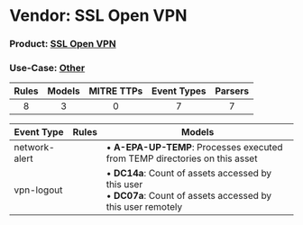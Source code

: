 Vendor: SSL Open VPN
====================
### Product: [SSL Open VPN](../ds_ssl_open_vpn_ssl_open_vpn.md)
### Use-Case: [Other](../../../../UseCases/uc_other.md)

| Rules | Models | MITRE TTPs | Event Types | Parsers |
|:-----:|:------:|:----------:|:-----------:|:-------:|
|   8   |   3    |     0      |      7      |    7    |

| Event Type    | Rules | Models                                                                                                                    |
| ------------- | ----- | ------------------------------------------------------------------------------------------------------------------------- |
| network-alert |       |  • <b>A-EPA-UP-TEMP</b>: Processes executed from TEMP directories on this asset                                           |
| vpn-logout    |       |  • <b>DC14a</b>: Count of assets accessed by this user<br> • <b>DC07a</b>: Count of assets accessed by this user remotely |